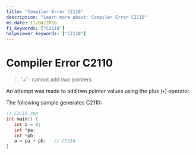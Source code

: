```yaml
---
title: "Compiler Error C2110"
description: "Learn more about: Compiler Error C2110"
ms.date: 11/04/2016
f1_keywords: ["C2110"]
helpviewer_keywords: ["C2110"]
---
```

# Compiler Error C2110

> '+' : cannot add two pointers

An attempt was made to add two pointer values using the plus (`+`) operator.

The following sample generates C2110:

```cpp
// C2110.cpp
int main() {
   int a = 0;
   int *pa;
   int *pb;
   a = pa + pb;   // C2110
}
```
